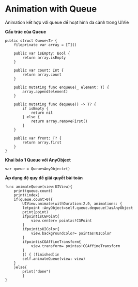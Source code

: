 # **Animation with Queue**

Animation kết hợp với queue để hoạt hình đa cảnh trong UIVie

**Cấu trúc của Queue**

```
public struct Queue<T> {
    fileprivate var array = [T]()

    public var isEmpty: Bool {
        return array.isEmpty
    }

    public var count: Int {
        return array.count
    }

    public mutating func enqueue(_ element: T) {
        array.append(element)
    }

    public mutating func dequeue() -> T? {
        if isEmpty {
            return nil
        } else {
            return array.removeFirst()
        }
    }

    public var front: T? {
        return array.first
    }
}
```

**Khai báo 1 Queue với AnyObject**

```
var queue = Queue<AnyObject>()
```

**Áp dụng đệ quy để giải quyết bài toán**

```
func animateQueue(view:UIView){
    print(queue.count)
    print(index)
    if(queue.count>0){
        UIView.animate(withDuration:2.0, animations: {
        letpoint :AnyObject=self.queue.dequeue()asAnyObject
        print(point)
        ifpointisCGPoint{
            view.center= pointas!CGPoint
        }
        ifpointisUIColor{
            view.backgroundColor= pointas!UIColor
        }
        ifpointisCGAffineTransform{
            view.transform= pointas!CGAffineTransform
        }
        }) { (finished)in
        self.animateQueue(view: view)
    }
    }else{
        print("done")
        }
}
```



